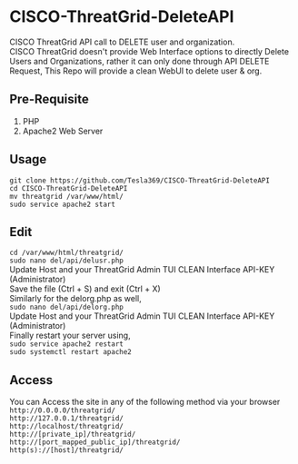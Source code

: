 # CISCO-ThreatGrid-DeleteAPI
CISCO ThreatGrid API call to DELETE user and organization.<br /> CISCO ThreatGrid doesn't provide Web Interface options to directly Delete Users and Organizations, rather it can only done through API DELETE Request, This Repo will provide a clean WebUI to delete user & org.

## Pre-Requisite
1. PHP
2. Apache2 Web Server

## Usage
```git clone https://github.com/Tesla369/CISCO-ThreatGrid-DeleteAPI``` <br />
```cd CISCO-ThreatGrid-DeleteAPI``` <br />
```mv threatgrid /var/www/html/``` <br />
```sudo service apache2 start```

## Edit
```cd /var/www/html/threatgrid/``` <br />
```sudo nano del/api/delusr.php``` <br />
Update Host and your ThreatGrid Admin TUI CLEAN Interface API-KEY (Administrator) <br />
Save the file (Ctrl + S) and exit (Ctrl + X) <br />
Similarly for the delorg.php as well,  <br />
```sudo nano del/api/delorg.php``` <br />
Update Host and your ThreatGrid Admin TUI CLEAN Interface API-KEY (Administrator) <br />
Finally restart your server using, <br />
```sudo service apache2 restart``` <br />
```sudo systemctl restart apache2```

## Access
You can Access the site in any of the following method via your browser <br />
```http://0.0.0.0/threatgrid/``` <br />
```http://127.0.0.1/threatgrid/``` <br />
```http://localhost/threatgrid/``` <br />
```http://[private_ip]/threatgrid/``` <br />
```http://[port_mapped_public_ip]/threatgrid/``` <br />
```http(s)://[host]/threatgrid/```
